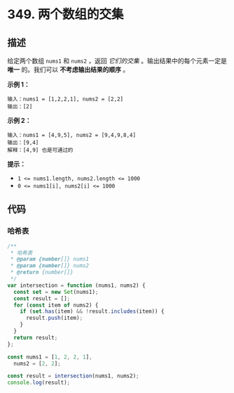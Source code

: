 # 349. 两个数组的交集

## 描述

给定两个数组 `nums1` 和 `nums2` ，返回 *它们的交集* 。输出结果中的每个元素一定是 **唯一** 的。我们可以 **不考虑输出结果的顺序** 。

 

**示例 1：**

```
输入：nums1 = [1,2,2,1], nums2 = [2,2]
输出：[2]
```

**示例 2：**

```
输入：nums1 = [4,9,5], nums2 = [9,4,9,8,4]
输出：[9,4]
解释：[4,9] 也是可通过的
```

 

**提示：**

-   `1 <= nums1.length, nums2.length <= 1000`
-   `0 <= nums1[i], nums2[i] <= 1000`

## 代码

### 哈希表

```js
/**
 * 哈希表
 * @param {number[]} nums1
 * @param {number[]} nums2
 * @return {number[]}
 */
var intersection = function (nums1, nums2) {
  const set = new Set(nums1);
  const result = [];
  for (const item of nums2) {
    if (set.has(item) && !result.includes(item)) {
      result.push(item);
    }
  }
  return result;
};

const nums1 = [1, 2, 2, 1],
  nums2 = [2, 2];

const result = intersection(nums1, nums2);
console.log(result);
```

